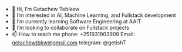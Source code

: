 - 👋 Hi, I’m Getachew Tebikew
- 👀 I’m interested in AI, Machine Learning, and Fullstack development
- 🌱 I’m currently learning Software Engineering at AAiT
- 💞️ I’m looking to collaborate on Fullstack projects
- 📫 How to reach me 
      phone: +251931903909
      Email: getachewtbkw@gmsil.com
      telegram: @getishT

<!---
getach1/getach1 is a ✨ special ✨ repository because its `README.md` (this file) appears on your GitHub profile.
You can click the Preview link to take a look at your changes.
--->
